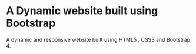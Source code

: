 # A Dynamic website built using Bootstrap

A dynamic and responsive website built using HTML5 , CSS3 and Bootstrap 4.
